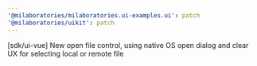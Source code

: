 ```yaml
---
'@milaboratories/milaboratories.ui-examples.ui': patch
'@milaboratories/uikit': patch
---
```


[sdk/ui-vue] New open file control, using native OS open dialog and clear UX for selecting local or remote file
